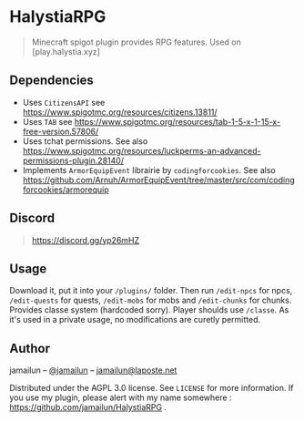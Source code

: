 # HalystiaRPG
> Minecraft spigot plugin provides RPG features. Used on [play.halystia.xyz]

## Dependencies

- Uses `CitizensAPI` see https://www.spigotmc.org/resources/citizens.13811/
- Uses `TAB` see https://www.spigotmc.org/resources/tab-1-5-x-1-15-x-free-version.57806/
- Uses tchat permissions. See also https://www.spigotmc.org/resources/luckperms-an-advanced-permissions-plugin.28140/
- Implements `ArmorEquipEvent` librairie by `codingforcookies`. See also https://github.com/Arnuh/ArmorEquipEvent/tree/master/src/com/codingforcookies/armorequip

## Discord

> https://discord.gg/yp26mHZ

## Usage

Download it, put it into your `/plugins/` folder.
Then run `/edit-npcs` for npcs, `/edit-quests` for quests, `/edit-mobs` for mobs and `/edit-chunks` for chunks.
Provides classe system (hardcoded sorry). Player shoulds use `/classe`.
As it's used in a private usage, no modifications are curetly permitted.

## Author

jamailun – [@jamailun](https://twitter.com/jamailun) – jamailun@laposte.net

Distributed under the AGPL 3.0 license. See ``LICENSE`` for more information.
If you use my plugin, please alert with my name somewhere : https://github.com/jamailun/HalystiaRPG .

<!-- Markdown link & img dfn's -->
[npm-image]: https://img.shields.io/npm/v/datadog-metrics.svg?style=flat-square
[npm-url]: https://npmjs.org/package/datadog-metrics
[npm-downloads]: https://img.shields.io/npm/dm/datadog-metrics.svg?style=flat-square
[travis-image]: https://img.shields.io/travis/dbader/node-datadog-metrics/master.svg?style=flat-square
[travis-url]: https://travis-ci.org/dbader/node-datadog-metrics
[wiki]: https://github.com/jamailun/HalystiaRPG/wiki
